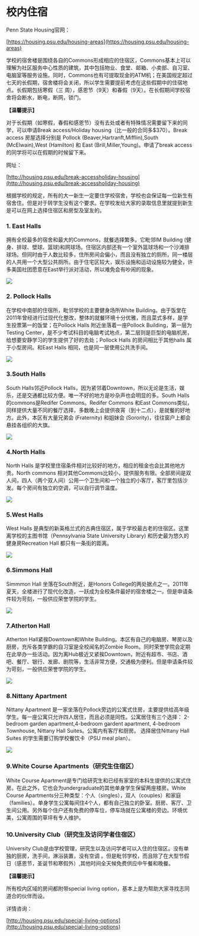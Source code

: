 # 校内住宿

Penn State Housing官网：

[https://housing.psu.edu/housing-areas](https://housing.psu.edu/housing-areas)

学校的宿舍楼是围绕各自的Commons形成相应的住宿区，Commons基本上可以理解为社区服务中心性质的建筑，其中包括物业、食堂、邮箱、小卖部、自习室、电脑室等服务设施。同时，Commons也有可提取现金的ATM机；在美国规定超过七天的长假期，宿舍楼将会关闭，所以学生需要提前考虑在这些假期中的住宿地点。长假期包括寒假（三 周），感恩节（9天）和春假（9天）。在长假期间学校宿舍将会断水，断电，断网，锁门。

**【温馨提示】**

对于长假期（如寒假，春假和感恩节）没有去处或者有特殊情况需要留下来的同学，可以申请Break access/Holiday housing（比一般的合同多$370）。Break access 房屋选择分别是 Pollock \(Beaver,Hartranft,Mifflin\),South \(McElwain\),West \(Hamilton\) 和 East \(Brill,Miller,Young\)。申请了break access的同学将可以在假期的时候留下来。

网址：

[http://housing.psu.edu/break-accessholiday-housing](http://housing.psu.edu/break-accessholiday-housing)

根据学校的规定，所有的大一新生一定要住学校宿舍，学校也会保证每一位新生有宿舍住。但是对于转学生没有这个要求。在学校发给大家的录取信息里就提到新生是可以在网上选择住宿区和房型及室友的。

### 1. East Halls

拥有全校最多的宿舍和最大的Commons，就餐选择繁多。它毗邻IM Building \(健身、排球、壁球、篮球\)和网球场。住宿区内部还有一个室外篮球场和一个沙滩排球场。但同时由于人数比较多，住所房间会偏小，而且没有独立的厕所，同一楼层的人共用一个大型公共厕所。由于住宅区较大，娱乐设施和运动设施较为健全，许多美国社团愿意在East举行派对活动，所以难免会有吵闹的现象。

![](../.gitbook/assets/image%20%2843%29.png)

### 2. Pollock Halls

在学校中南部的住宿所，毗邻学校的主要健身场所White Building。由于饭堂在2011年曾经进行过现代化整改，整体的就餐环境十分优雅，而且菜式多样，是学生投票第一的饭堂；在Pollock Halls 附近坐落着一座Pollock Building，第一层为Testing Center，是不少考试科目的电脑考试地点，第二层则是巨型的电脑机房，给想要安静学习的学生提供了好的去处；Pollock Halls 的房间相比于其他halls 属于小型房间。和East Halls 相同，也是同一层使用公共洗手间。

![](../.gitbook/assets/image%20%28122%29.png)

### 3.South Halls

South Halls邻近Pollock Halls，因为紧邻着Downtown，所以无论是生活，娱乐，还是交通都比较方便。唯一不好的地方是吵杂声也会明显的多。South Halls的commons是Redifer Commons。Redifer Commons 和East Commons类似，同样提供大量不同的餐厅选择，多数晚上会提供夜宵（到十二点），是就餐的好地方。此外，本区有大量兄弟会 \(Fraternity\) 和姐妹会 \(Sorority\)，往往窗户上都会悬挂各组织的大旗。

![](../.gitbook/assets/image%20%2819%29.png)

### 4.North Halls

North Halls 是学校里住宿条件相对比较好的地方，相应的租金也会比其他地方贵。North commons 相对其他Commons比较小，提供服务有限。全部房间是双人间，四人（两个双人间）公用一个卫生间和一个独立的小客厅，客厅里包括沙发。每个房间有独立的空调，可以自行调节温度。

![](../.gitbook/assets/image%20%289%29.png)

### 5.West Halls

West Halls 是典型的新英格兰式的古典住宿区，属于学校最古老的住宿区。这里离学校的主图书馆（Pennsylvania State University Library\) 和历史最为悠久的健身房Recreation Hall 都只有一条街的距离。

![](../.gitbook/assets/image%20%283%29.png)

### 6.Simmons Hall

Simmmon Hall 坐落在South附近，是Honors College的两处据点之一。2011年夏天，全楼进行了现代化改造，一跃成为全校条件最好的宿舍楼之一。但是申请条件较为苛刻，一般供应荣誉学院的学生。

![](../.gitbook/assets/image%20%28141%29.png)

### 7.Atherton Hall

Atherton Hall紧挨Downtown和White Building。本区有自己的电脑房、琴房以及厨房，充斥各类学霸的自习室是全校闻名的Zombie Room。同时荣誉学院会定期在此举办一些活动。因为离Hub极近又紧挨Downtown，附近有超市、书店、酒吧、餐厅、银行、发廊、剧院等，生活非常方便，交通极为便利。但是申请条件较为苛刻，一般供应荣誉学院的学生。

![](../.gitbook/assets/image%20%28120%29.png)

### 8.Nittany Apartment

Nittany Apartment 是一家坐落在Pollock旁边的公寓式住房，主要提供给高年级学生。每一座公寓只允许四人居住，而且必须是同性。公寓居住有三个选择： 2-bedroom garden apartment,4-bedroom gardent apartment, 4-bedroom Townhouse, Nittany Hall Suites。公寓内有客厅和厨房。 选择居住Nittany Hall Suites 的学生需要订购学校餐饮卡（PSU meal plan）。

![](../.gitbook/assets/image%20%2841%29.png)

### 9.White Course Apartments（研究生住宿区）

White Course Apartment是专门给研究生和已经有家室的本科生提供的公寓式住房。在此之外，它也会为undergraduate的其他单身学生保留两座楼房。White Course Apartments分三种类型：个人（singles），双人（couples）和家庭（families）。单身学生公寓每间住4个人，都有自己独立的卧室。厨房、客厅、卫生间公用。另外每个住户还有免费的停车位，停车场就在公寓楼的旁边。环境优美，公寓周围的草坪有专人维护。

### 10.University Club（研究生及访问学者住宿区）

University Club是由学校管理，研究生以及访问学者可以入住的住宿区。没有单独的厨房，洗手间，淋浴装置，没有空调 。但是毗邻学校，而且除了在大型节假日（感恩节，圣诞节和寒假外）,其他时间全天候免费供应中午餐和晚餐。

**【温馨提示】**

所有校内区域的房间都附带special living option，基本上是为帮助大家寻找志同道合的伙伴而设。

详情咨询：

[http://housing.psu.edu/special-living-options](http://housing.psu.edu/special-living-options)

